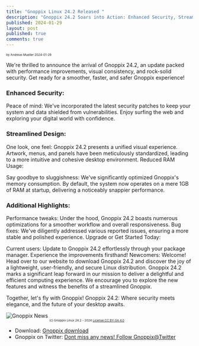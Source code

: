 ```yaml
---
title: "Gnoppix Linux 24.2 Released "
description: "Gnoppix 24.2 Soars into Action: Enhanced Security, Streamlined Design, and Lighter Footprint"
published: 2024-01-29
layout: post
published: true
comments: true
---
```


<sub><sub><sub> by Andreas Mueller 2024-01-29 <sub><sub><sub>


We're thrilled to announce the arrival of Gnoppix 24.2, an update packed with performance improvements, visual consistency, and rock-solid security. Get ready for a smoother, faster, and safer Gnoppix experience!

### Enhanced Security:

Peace of mind: We've incorporated the latest security patches to keep your system and data shielded from vulnerabilities. Enjoy surfing the web and exploring your digital world with confidence.

### Streamlined Design:

One look, one feel: Gnoppix 24.2 presents a unified visual experience. Artwork, menus, and panels have been meticulously standardized, leading to a more intuitive and cohesive desktop environment.
Reduced RAM Usage:

Say goodbye to sluggishness: We've significantly optimized Gnoppix's memory consumption. By default, the system now operates on a mere 1GB of RAM at startup, delivering a noticeably snappier performance.

### Additional Highlights:

Performance tweaks: Under the hood, Gnoppix 24.2 boasts numerous optimizations for a smoother workflow and overall responsiveness.
Bug fixes: We've diligently addressed various reported issues, ensuring a more stable and polished experience.
Upgrade or Get Started Today:

Current users: Update to Gnoppix 24.2 effortlessly through your package manager. Experience the improvements firsthand!
Newcomers: Welcome! Head over to our website to download Gnoppix 24.2 and discover the joy of a lightweight, user-friendly, and secure Linux distribution.
Gnoppix 24.2 marks a significant leap forward in our mission to deliver a delightful and efficient computing experience. We encourage you to explore the new features and witness the benefits of a streamlined Gnoppix.

Together, let's fly with Gnoppix!
Gnoppix 24.2: Where security meets elegance, and the future of your desktop awaits.

![Gnoppix News](https://www.gnoppix.org/uploads/gnoppix24-2.png "Gnoppix News")
<sub><sub><sub> (c) Gnoppix Linux 24.2 - 2024 [License CC BY-SA 4.0](https://creativecommons.org/licenses/by-sa/4.0/) <sub><sub><sub> 


- Download: [Gnoppix download](https://gnoppix.atlassian.net/wiki/spaces/GDP/pages/19922974/Download+Links)
- Gnoppix on Twitter: [Dont miss any news! Follow Gnoppix@Twitter](https://twitter.com/gnoppixlinux)



